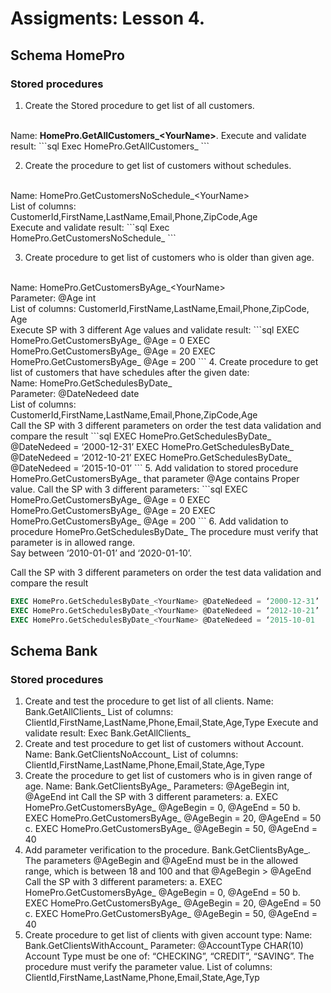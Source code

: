 # Assigments: Lesson 4.

## Schema HomePro

### Stored procedures

1. Create the Stored procedure to get list of all customers. 
<br>
Name: <b>HomePro.GetAllCustomers_&lt;YourName&gt;</b>.
Execute and validate result: 
```sql
	Exec HomePro.GetAllCustomers_<YourName>
```	
	
2. Create the procedure to get list of customers without schedules. 
<br>
Name: HomePro.GetCustomersNoSchedule_&lt;YourName&gt;
<br>
List of columns: CustomerId,FirstName,LastName,Email,Phone,ZipCode,Age
<br>
Execute and validate result: 
```sql
	Exec HomePro.GetCustomersNoSchedule_<YourName>
```	
	
3. Create procedure to get list of customers who is older than given age.
<br>
Name: HomePro.GetCustomersByAge_&lt;YourName&gt;
<br>
Parameter: @Age int
<br>
List of columns: CustomerId,FirstName,LastName,Email,Phone,ZipCode, Age
<br>
Execute SP with 3 different Age values and validate result: 
```sql
	EXEC HomePro.GetCustomersByAge_<Name> @Age = 0
	EXEC HomePro.GetCustomersByAge_<Name> @Age = 20
	EXEC HomePro.GetCustomersByAge_<Name> @Age = 200
```
4. Create procedure to get list of customers that have schedules after the given date:
<br>
Name: HomePro.GetSchedulesByDate_<YourName>
<br>
Parameter: @DateNedeed date
<br>
List of columns: CustomerId,FirstName,LastName,Email,Phone,ZipCode,Age
<br>
Call the SP with 3 different parameters on order the test data validation and compare the result
```sql
	EXEC HomePro.GetSchedulesByDate_<YourName> @DateNedeed = ‘2000-12-31’
	EXEC HomePro.GetSchedulesByDate_<YourName> @DateNedeed = ‘2012-10-21’
	EXEC HomePro.GetSchedulesByDate_<YourName> @DateNedeed = ‘2015-10-01’
```
5. Add validation to stored procedure HomePro.GetCustomersByAge_<YourName> that 
parameter @Age contains Proper value. Call the SP with 3 different parameters:
```sql
	EXEC HomePro.GetCustomersByAge_<Name> @Age = 0
	EXEC HomePro.GetCustomersByAge_<Name> @Age = 20
	EXEC HomePro.GetCustomersByAge_<Name> @Age = 200
```
6. Add validation to procedure HomePro.GetSchedulesByDate_<YourName>
The procedure must verify that parameter is in allowed range. 
<br>Say between ‘2010-01-01’ and ‘2020-01-10’.

Call the SP with 3 different parameters on order the test data validation and compare the result
```sql
EXEC HomePro.GetSchedulesByDate_<YourName> @DateNedeed = ‘2000-12-31’
EXEC HomePro.GetSchedulesByDate_<YourName> @DateNedeed = ‘2012-10-21’
EXEC HomePro.GetSchedulesByDate_<YourName> @DateNedeed = ‘2015-10-01
```


## Schema Bank

### Stored procedures

1. Create and test the procedure to get list of all clients. 
Name: Bank.GetAllClients_<YourName>
List of columns: ClientId,FirstName,LastName,Phone,Email,State,Age,Type
Execute and validate result: 
Exec Bank.GetAllClients_<YourName>
2. Create and test procedure to get list of customers without Account. 
Name: Bank.GetClientsNoAccount_<YourName>
List of columns: ClientId,FirstName,LastName,Phone,Email,State,Age,Type
3. Create the procedure to get list of customers who is in given range of age. 
Name: Bank.GetClientsByAge_<YourName>
Parameters: @AgeBegin int, @AgeEnd int
Call the SP with 3 different parameters:
a. EXEC HomePro.GetCustomersByAge_<Name> @AgeBegin = 0, @AgeEnd = 50 
b. EXEC HomePro.GetCustomersByAge_<Name> @AgeBegin = 20, @AgeEnd = 50 
c. EXEC HomePro.GetCustomersByAge_<Name> @AgeBegin = 50, @AgeEnd = 40 
4. Add parameter verification to the procedure. Bank.GetClientsByAge_<YourName>.
The parameters @AgeBegin and @AgeEnd must be in the allowed range, which is between 18 
and 100 and that @AgeBegin > @AgeEnd
Call the SP with 3 different parameters:
a. EXEC HomePro.GetCustomersByAge_<Name> @AgeBegin = 0, @AgeEnd = 50 
b. EXEC HomePro.GetCustomersByAge_<Name> @AgeBegin = 20, @AgeEnd = 50 
c. EXEC HomePro.GetCustomersByAge_<Name> @AgeBegin = 50, @AgeEnd = 40 
5. Create procedure to get list of clients with given account type:
Name: Bank.GetClientsWithAccount_<YourName>
Parameter: @AccountType CHAR(10)
Account Type must be one of: “CHECKING”, “CREDIT”, “SAVING”. 
The procedure must verify the parameter value. 
List of columns: ClientId,FirstName,LastName,Phone,Email,State,Age,Typ
